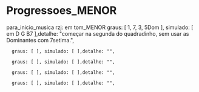 # Progressoes_MENOR

para_inicio_musica
  rzj:
    em tom_MENOR
      graus: [ 1, 7, 3, 5Dom ], simulado: [ em D G B7 ],detalhe: "começar na segunda do quadradinho, sem usar as Dominantes com 7setima.",

      graus: [ ], simulado: [ ],detalhe: "",

      graus: [ ], simulado: [ ],detalhe: "",

      graus: [ ], simulado: [ ],detalhe: "",

      graus: [ ], simulado: [ ],detalhe: "",